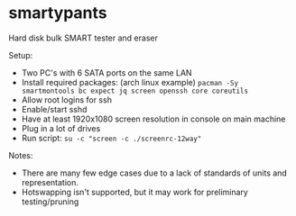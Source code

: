# smartypants
Hard disk bulk SMART tester and eraser

Setup:
* Two PC's with 6 SATA ports on the same LAN
* Install required packages: (arch linux example) ```pacman -Sy smartmontools bc expect jq screen openssh core coreutils```
* Allow root logins for ssh
* Enable/start sshd
* Have at least 1920x1080 screen resolution in console on main machine
* Plug in a lot of drives
* Run script: ```su -c "screen -c ./screenrc-12way"```

Notes:
* There are many few edge cases due to a lack of standards of units and representation.
* Hotswapping isn't supported, but it may work for preliminary testing/pruning
